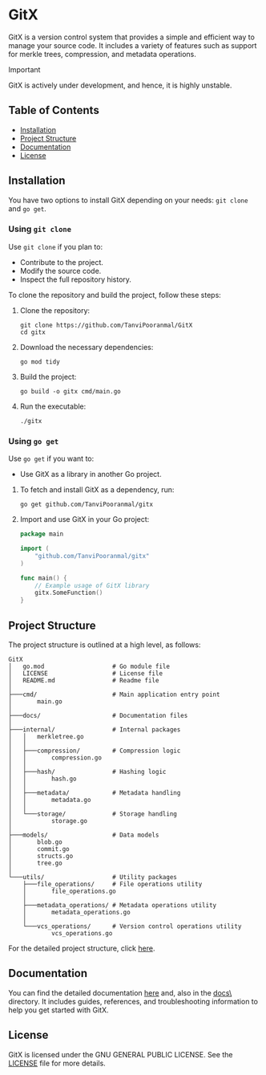 # GitX

GitX is a version control system that provides a simple and efficient way to manage your source code. It includes a variety of features such as support for merkle trees, compression, and metadata operations.

> [!IMPORTANT]
> GitX is actively under development, and hence, it is highly unstable.

## Table of Contents

- [Installation](#installation)
- [Project Structure](#project-structure)
- [Documentation](#documentation)
- [License](#license)

## Installation

You have two options to install GitX depending on your needs: `git clone` and `go get`.

### Using `git clone`

Use `git clone` if you plan to:
- Contribute to the project.
- Modify the source code.
- Inspect the full repository history.

To clone the repository and build the project, follow these steps:

1. Clone the repository:
   ```
   git clone https://github.com/TanviPooranmal/GitX
   cd gitx
   ```
2. Download the necessary dependencies:
    ```
    go mod tidy
    ```
3. Build the project:
    ```
    go build -o gitx cmd/main.go
    ```
4. Run the executable:
    ```
    ./gitx
    ```

### Using `go get`

Use `go get` if you want to:

- Use GitX as a library in another Go project.

1. To fetch and install GitX as a dependency, run:

    ```
    go get github.com/TanviPooranmal/gitx
    ```
2. Import and use GitX in your Go project:
    ```go
    package main

    import (
        "github.com/TanviPooranmal/gitx"
    )

    func main() {
        // Example usage of GitX library
        gitx.SomeFunction()
    }
    ```

## Project Structure

The project structure is outlined at a high level, as follows:

```
GitX
│   go.mod                   # Go module file
│   LICENSE                  # License file
│   README.md                # Readme file
│
├───cmd/                     # Main application entry point
│       main.go
│
├───docs/                    # Documentation files
│          
├───internal/                # Internal packages
│   │   merkletree.go
│   │
│   ├───compression/         # Compression logic
│   │       compression.go
│   │
│   ├───hash/                # Hashing logic
│   │       hash.go
│   │
│   ├───metadata/            # Metadata handling
│   │       metadata.go
│   │
│   └───storage/             # Storage handling
│           storage.go
│
├───models/                  # Data models
│       blob.go
│       commit.go
│       structs.go
│       tree.go
│
└───utils/                   # Utility packages
    ├───file_operations/     # File operations utility
    │       file_operations.go
    │
    ├───metadata_operations/ # Metadata operations utility
    │       metadata_operations.go
    │
    └───vcs_operations/      # Version control operations utility
            vcs_operations.go
```
For the detailed project structure, click [here](Project_Structure.md).

## Documentation

You can find the detailed documentation [here](https://tanvipooranmal.github.io/GitX/) and, also in the [docs\ ](https://github.com/TanviPooranmal/GitX/tree/main/docs) directory. It includes guides, references, and troubleshooting information to help you get started with GitX.

## License

GitX is licensed under the GNU GENERAL PUBLIC LICENSE. See the [LICENSE](LICENSE.MD) file for more details.